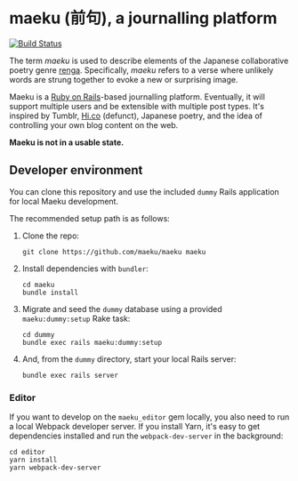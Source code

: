 # maeku (前句), a journalling platform

[![Build Status][travis-ci-badge]][travis-ci-maeku]

[travis-ci-badge]: https://travis-ci.com/maeku/maeku.svg?branch=master
[travis-ci-maeku]: https://travis-ci.com/maeku/maeku

The term *maeku* is used to describe elements of the Japanese collaborative
poetry genre [renga][1]. Specifically, *maeku* refers to a verse where unlikely
words are strung together to evoke a new or surprising image.

Maeku is a [Ruby on Rails][2]-based journalling platform. Eventually, it will
support multiple users and be extensible with multiple post types. It's inspired
by Tumblr, [Hi.co][3] (defunct), Japanese poetry, and the idea of controlling
your own blog content on the web.

**Maeku is not in a usable state.**

## Developer environment

You can clone this repository and use the included `dummy` Rails application for
local Maeku development.

The recommended setup path is as follows:

1. Clone the repo:

       git clone https://github.com/maeku/maeku maeku

2. Install dependencies with `bundler`:

       cd maeku
       bundle install

3. Migrate and seed the `dummy` database using a provided `maeku:dummy:setup`
   Rake task:

       cd dummy
       bundle exec rails maeku:dummy:setup

4. And, from the `dummy` directory, start your local Rails server:

       bundle exec rails server

### Editor

If you want to develop on the `maeku_editor` gem locally, you also need to run a
local Webpack developer server. If you install Yarn, it's easy to get
dependencies installed and run the `webpack-dev-server` in the background:

    cd editor
    yarn install
    yarn webpack-dev-server

[1]: https://en.wikipedia.org/wiki/Renga
[2]: https://https://rubyonrails.org
[3]: https://medium.com/@craigmod/archiving-our-online-communities-e5868eab4d9a


